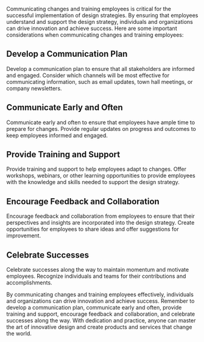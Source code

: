 
Communicating changes and training employees is critical for the successful implementation of design strategies. By ensuring that employees understand and support the design strategy, individuals and organizations can drive innovation and achieve success. Here are some important considerations when communicating changes and training employees:

Develop a Communication Plan
----------------------------

Develop a communication plan to ensure that all stakeholders are informed and engaged. Consider which channels will be most effective for communicating information, such as email updates, town hall meetings, or company newsletters.

Communicate Early and Often
---------------------------

Communicate early and often to ensure that employees have ample time to prepare for changes. Provide regular updates on progress and outcomes to keep employees informed and engaged.

Provide Training and Support
----------------------------

Provide training and support to help employees adapt to changes. Offer workshops, webinars, or other learning opportunities to provide employees with the knowledge and skills needed to support the design strategy.

Encourage Feedback and Collaboration
------------------------------------

Encourage feedback and collaboration from employees to ensure that their perspectives and insights are incorporated into the design strategy. Create opportunities for employees to share ideas and offer suggestions for improvement.

Celebrate Successes
-------------------

Celebrate successes along the way to maintain momentum and motivate employees. Recognize individuals and teams for their contributions and accomplishments.

By communicating changes and training employees effectively, individuals and organizations can drive innovation and achieve success. Remember to develop a communication plan, communicate early and often, provide training and support, encourage feedback and collaboration, and celebrate successes along the way. With dedication and practice, anyone can master the art of innovative design and create products and services that change the world.

